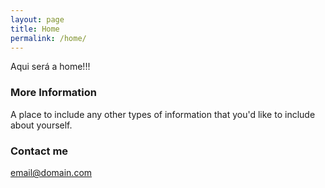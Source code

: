 ```yaml
---
layout: page
title: Home
permalink: /home/
---
```


Aqui será a home!!!

### More Information

A place to include any other types of information that you'd like to include about yourself.

### Contact me

[email@domain.com](mailto:email@domain.com)
